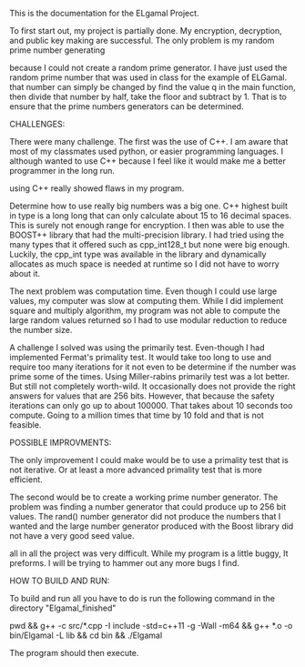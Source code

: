 This is the documentation for the ELgamal Project.

To first start out, my project is partially done. My encryption, decryption, and public key making are successful. The only problem is my random prime number generating


 because I could not create a random prime generator. I have just used the random prime number that was used in class for the example of ELGamal. that number can simply be changed by find the value q in the main function, then divide that number by half, take the floor and subtract by 1. That is to ensure that the prime numbers generators can be determined.

CHALLENGES:

There were many challenge. The first was the use of C++. I am aware that most of my classmates used python, or easier programming languages. I although wanted to use C++ because I feel like it would make me a better programmer in the long run.

using C++ really showed flaws in my program.

Determine how to use really big numbers was a big one. C++ highest built in type is a long long that can only calculate about 15 to 16 decimal spaces. This is surely not enough range for encryption. I then was able to use the BOOST++ library that had the multi-precision library. I had tried using the many types that it offered such as cpp_int128_t but none were big enough. Luckily, the cpp_int type was available in the library and dynamically allocates as much space is needed at runtime so I did not have to worry about it.

The next problem was computation time. Even though I could use large values, my computer was slow at computing them. While I did implement square and multiply algorithm, my program was not able to compute the large random values returned so I had to use modular reduction to reduce the number size.

A challenge I solved was using the primarily test. Even-though I had implemented Fermat's primality test. It would take too long to use and require too many iterations for it not even to be determine if the number was prime some of the times. Using Miller-rabins primarily test was a lot better. But still not completely worth-wild. It occasionally does not provide the right answers for values that are 256 bits. However, that because the safety iterations can only go up to about 100000. That takes about 10 seconds too compute. Going to a million times that time by 10 fold and that is not feasible.

POSSIBLE IMPROVMENTS:

The only improvement I could make would be to use a primality test that is not iterative. Or at least a more advanced primality test that is more efficient.

The second would be to create a working prime number generator. The problem was finding a number generator that could produce up to 256 bit values. The rand() number generator did not produce the numbers that I wanted and the large number generator produced with the Boost library did not have a very good seed value.

all in all the project was very difficult. While my program is a little buggy, It preforms. I will be trying to hammer out any more bugs I find.


HOW TO BUILD AND RUN:

To build and run all you have to do is run the following command in the directory "Elgamal_finished"

pwd && g++ -c src/*.cpp -I include -std=c++11 -g -Wall -m64 && g++ *.o -o bin/Elgamal -L lib && cd bin && ./Elgamal

The program should then execute.